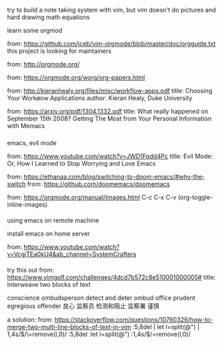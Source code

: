 try to build a note taking system with vim,
but vim doesn't do pictures and hard drawing math equations

learn some orgmod

from: https://github.com/jceb/vim-orgmode/blob/master/doc/orgguide.txt
this project is looking for maintainers

from: http://orgmode.org/

from: https://orgmode.org/worg/org-papers.html

from: http://kieranhealy.org/files/misc/workflow-apps.pdf
title: Choosing Your Workøow Applications
author: Kieran Healy, Duke University

from: https://arxiv.org/pdf/1304.1332.pdf
title: What really happened on September 15th 2008? Getting The Most from Your
  Personal Information with Memacs

#####
emacs, evil mode

from: https://www.youtube.com/watch?v=JWD1Fpdd4Pc
title: Evil Mode: Or, How I Learned to Stop Worrying and Love Emacs

from: https://ethanaa.com/blog/switching-to-doom-emacs/#why-the-switch
from: https://github.com/doomemacs/doomemacs

from: https://orgmode.org/manual/Images.html
C-c C-x C-v (org-toggle-inline-images)

####
using emacs on remote machine

install emacs on home server

from: https://www.youtube.com/watch?v=VcgjTEa0kU4&ab_channel=SystemCrafters

####
try this out
from: https://www.vimgolf.com/challenges/4dcd7b572c8e510001000005#
title: Interweave two blocks of text

conscience
ombudsperson
detect and deter
ombud office
prudent
egregious offender
良心
监察员
检测和阻止
监察署
谨慎



a solution:
from: https://stackoverflow.com/questions/10760326/how-to-merge-two-multi-line-blocks-of-text-in-vim
:5,8del | let l=split(@") | 1,4s/$/\=remove(l,0)/
:5,8del
:let l=split(@")
:1,4s/$/\=remove(l,0)/
